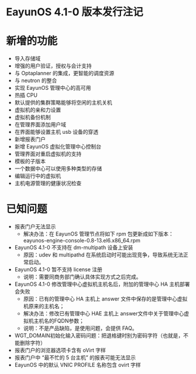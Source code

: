 EayunOS 4.1-0 版本发行注记
=========================

# 新增的功能

* 导入存储域
* 增强的用户验证，授权与会计支持
* 与 Optaplanner 的集成，更智能的调度资源
* 与 neutron 的整合
* 实现 EayunOS 管理中心的高可用
* 热插 CPU
* 默认提供的集群策略能够将空闲的主机关机
* 虚拟机的亲和力设置
* 虚拟机备份机制
* 在管理界面添加用户域
* 在界面能够设置主机 usb 设备的穿透
* 新增报表门户
* 新增 EayunOS 虚拟化管理中心控制台
* 管理界面对重启虚拟机的支持
* 模板的子版本
* 一个数据中心可以使用多种类型的存储
* 编辑运行中的虚拟机
* 主机电源管理的健康状况检查

# 已知问题

* 报表门户无法显示
    * 解决办法：在 EayunOS 管理节点将如下 rpm 包更新成如下版本：eayunos-engine-console-0.8-13.el6.x86_64.rpm
* EayunOS 4.1-0 不支持在 dm-multipath 设备上安装
    * 原因：udev 和 multipathd 在系统启动时可能出现竞争，导致系统无法正常启动。
* EayunOS 4.1-0 暂不支持 license 注册
    * 说明：需要同商务部门确认具体实现方式之后完成。
* EayunOS 4.1-0 修改管理中心虚拟机主机名后，附加的管理中心 HA 主机部署会失败
    * 原因：已有的管理中心 HA 主机上 answer 文件中保存的是管理中心虚拟机原来的主机名；
    * 解决办法：修改已有管理中心 HAE 主机上 answer文件中关于管理中心虚拟机主机名的FQDN参数；
    * 说明：不是产品缺陷，是使用问题，会提供 FAQ。
* WGT_DOMAIN初始化输入密码问题：把退格键时别为密码字符（也就是，不能删除字符）
* 报表门户的浏览器选项卡含有 oVirt 字样
* 报表门户中 “最不忙的 5 台主机” 的报表可能无法显示
* EayunOS 中的默认 VNIC PROFILE 名称包含 ovirt 字样
